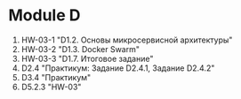 # Module D
1. HW-03-1 "D1.2. Основы микросервисной архитектуры"
2. HW-03-2 "D1.3. Docker Swarm"
3. HW-03-3 "D1.7. Итоговое задание"
4. D2.4 "Практикум: Задание D2.4.1, Задание D2.4.2"
5. D3.4 "Практикум"
6. D5.2.3 "HW-03"
